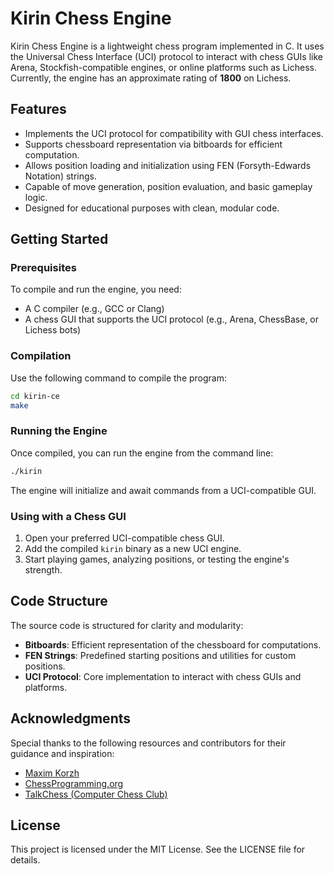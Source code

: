 
# Kirin Chess Engine

Kirin Chess Engine is a lightweight chess program implemented in C. It uses the Universal Chess Interface (UCI) protocol to interact with chess GUIs like Arena, Stockfish-compatible engines, or online platforms such as Lichess. Currently, the engine has an approximate rating of **1800** on Lichess.

## Features

- Implements the UCI protocol for compatibility with GUI chess interfaces.
- Supports chessboard representation via bitboards for efficient computation.
- Allows position loading and initialization using FEN (Forsyth-Edwards Notation) strings.
- Capable of move generation, position evaluation, and basic gameplay logic.
- Designed for educational purposes with clean, modular code.

## Getting Started

### Prerequisites

To compile and run the engine, you need:
- A C compiler (e.g., GCC or Clang)
- A chess GUI that supports the UCI protocol (e.g., Arena, ChessBase, or Lichess bots)

### Compilation

Use the following command to compile the program:

```bash
cd kirin-ce
make
```

### Running the Engine

Once compiled, you can run the engine from the command line:

```bash
./kirin
```

The engine will initialize and await commands from a UCI-compatible GUI.

### Using with a Chess GUI

1. Open your preferred UCI-compatible chess GUI.
2. Add the compiled `kirin` binary as a new UCI engine.
3. Start playing games, analyzing positions, or testing the engine's strength.

## Code Structure

The source code is structured for clarity and modularity:

- **Bitboards**: Efficient representation of the chessboard for computations.
- **FEN Strings**: Predefined starting positions and utilities for custom positions.
- **UCI Protocol**: Core implementation to interact with chess GUIs and platforms.

## Acknowledgments

Special thanks to the following resources and contributors for their guidance and inspiration:

- [Maxim Korzh](https://github.com/maksimKorzh)
- [ChessProgramming.org](https://www.chessprogramming.org)
- [TalkChess (Computer Chess Club)](https://talkchess.com/)

## License

This project is licensed under the MIT License. See the LICENSE file for details.
